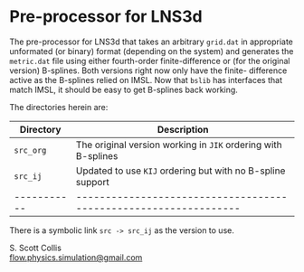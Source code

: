# Pre-processor for LNS3d

The pre-processor for LNS3d that takes an arbitrary `grid.dat` in appropriate
unformated (or binary) format (depending on the system) and generates the
`metric.dat` file using either fourth-order finite-difference or (for the
original version) B-splines.  Both versions right now only have the finite-
difference active as the B-splines relied on IMSL.  Now that `bslib` has
interfaces that match IMSL, it should be easy to get B-splines back working.

The directories herein are:

Directory  |   Description
-----------|----------------------------------------------------------------
`src_org`  |  The original version working in `JIK` ordering with B-splines
`src_ij`   |  Updated to use `KIJ` ordering but with no B-spline support
-----------|----------------------------------------------------------------

There is a symbolic link `src -> src_ij` as the version to use.

S. Scott Collis\
flow.physics.simulation@gmail.com
